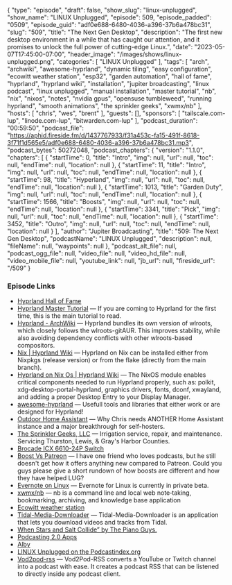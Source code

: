 {
  "type": "episode",
  "draft": false,
  "show_slug": "linux-unplugged",
  "show_name": "LINUX Unplugged",
  "episode": 509,
  "episode_padded": "0509",
  "episode_guid": "adf0e688-6480-4036-a396-37b6a478bc31",
  "slug": "509",
  "title": "The Next Gen Desktop",
  "description": "The first new desktop environment in a while that has caught our attention, and it promises to unlock the full power of cutting-edge Linux.",
  "date": "2023-05-07T17:45:00-07:00",
  "header_image": "/images/shows/linux-unplugged.png",
  "categories": [
    "LINUX Unplugged"
  ],
  "tags": [
    "arch",
    "archwiki",
    "awesome-hyprland",
    "dynamic tiling",
    "easy configuration",
    "ecowitt weather station",
    "esp32",
    "garden automation",
    "hall of fame",
    "hyprland",
    "hyprland wiki",
    "installation",
    "jupiter broadcasting",
    "linux podcast",
    "linux unplugged",
    "manual installation",
    "master tutorial",
    "nb",
    "nix",
    "nixos",
    "notes",
    "nvidia gpus",
    "opensuse tumbleweed",
    "running hyprland",
    "smooth animations",
    "the sprinkler geeks",
    "xwmx/nb"
  ],
  "hosts": [
    "chris",
    "wes",
    "brent"
  ],
  "guests": [],
  "sponsors": [
    "tailscale.com-lup",
    "linode.com-lup",
    "bitwarden.com-lup"
  ],
  "podcast_duration": "00:59:50",
  "podcast_file": "https://aphid.fireside.fm/d/1437767933/f31a453c-fa15-491f-8618-3f71f1d565e5/adf0e688-6480-4036-a396-37b6a478bc31.mp3",
  "podcast_bytes": 50272048,
  "podcast_chapters": {
    "version": "1.1.0",
    "chapters": [
      {
        "startTime": 0,
        "title": "Intro",
        "img": null,
        "url": null,
        "toc": null,
        "endTime": null,
        "location": null
      },
      {
        "startTime": 11,
        "title": "Intro",
        "img": null,
        "url": null,
        "toc": null,
        "endTime": null,
        "location": null
      },
      {
        "startTime": 98,
        "title": "Hyperland",
        "img": null,
        "url": null,
        "toc": null,
        "endTime": null,
        "location": null
      },
      {
        "startTime": 1013,
        "title": "Garden Duty",
        "img": null,
        "url": null,
        "toc": null,
        "endTime": null,
        "location": null
      },
      {
        "startTime": 1566,
        "title": "Boosts",
        "img": null,
        "url": null,
        "toc": null,
        "endTime": null,
        "location": null
      },
      {
        "startTime": 3341,
        "title": "Pick",
        "img": null,
        "url": null,
        "toc": null,
        "endTime": null,
        "location": null
      },
      {
        "startTime": 3452,
        "title": "Outro",
        "img": null,
        "url": null,
        "toc": null,
        "endTime": null,
        "location": null
      }
    ],
    "author": "Jupiter Broadcasting",
    "title": "509: The Next Gen Desktop",
    "podcastName": "LINUX Unplugged",
    "description": null,
    "fileName": null,
    "waypoints": null
  },
  "podcast_alt_file": null,
  "podcast_ogg_file": null,
  "video_file": null,
  "video_hd_file": null,
  "video_mobile_file": null,
  "youtube_link": null,
  "jb_url": null,
  "fireside_url": "/509"
}


### Episode Links

  * [Hyprland Hall of Fame](https://hyprland.org/rices "Hyprland Hall of Fame")
  * [Hyprland Master Tutorial](https://wiki.hyprland.org/Getting-Started/Master-Tutorial/ "Hyprland Master Tutorial") — If you are coming to Hyprland for the first time, this is the main tutorial to read.
  * [Hyprland - ArchWiki](https://wiki.archlinux.org/title/Hyprland "Hyprland - ArchWiki") — Hyprland bundles its own version of wlroots, which closely follows the wlroots-gitAUR. This improves stability, while also avoiding dependency conflicts with other wlroots-based compositors.
  * [Nix | Hyprland Wiki](https://wiki.hyprland.org/Nix/ "Nix | Hyprland Wiki") — Hyprland on Nix can be installed either from Nixpkgs (release version) or from the flake (directly from the main branch).
  * [Hyprland on Nix Os | Hyprland Wiki](https://wiki.hyprland.org/Nix/Hyprland-on-NixOS/ "Hyprland on Nix Os | Hyprland Wiki") — The NixOS module enables critical components needed to run Hyprland properly, such as: polkit, xdg-desktop-portal-hyprland, graphics drivers, fonts, dconf, xwayland, and adding a proper Desktop Entry to your Display Manager.
  * [awesome-hyprland](https://github.com/hyprland-community/awesome-hyprland#runners-menus-and-application-launchers "awesome-hyprland") — Usefull tools and libraries that either work or are designed for Hyprland!
  * [Outdoor Home Assistant](https://www.jupiterbroadcasting.com/show/self-hosted/96/ "Outdoor Home Assistant") — Why Chris needs ANOTHER Home Assistant instance and a major breakthrough for self-hosters.
  * [The Sprinkler Geeks, LLC](https://www.thesprinklergeek.com/ "The Sprinkler Geeks, LLC") — Irrigation service, repair, and maintenance. Servicing Thurston, Lewis, & Gray's Harbor Counties.
  * [Brocade ICX 6610-24P Switch](https://www.dataswitchworks.com/ICX-6610-24P.asp "Brocade ICX 6610-24P Switch")
  * [Boost Vs Patreon](https://paste.docs.lol/reader/SinkHolographs "Boost Vs Patreon") — I have one friend who loves podcasts, but he still doesn't get how it offers anything new compared to Patreon. Could you guys please give a short rundown of how boosts are different and how they have helped LUG?
  * [Evernote on Linux](https://help.evernote.com/hc/en-us/articles/208313748-Evernote-on-Linux "Evernote on Linux") — Evernote for Linux is currently in private beta.
  * [xwmx/nb](https://github.com/xwmx/nb "xwmx/nb") — nb is a command line and local web note‑taking, bookmarking, archiving, and knowledge base application
  * [Ecowitt weather station](https://www.ecowitt.com/shop/homePage "Ecowitt weather station")
  * [Tidal-Media-Downloader](https://github.com/yaronzz/Tidal-Media-Downloader "Tidal-Media-Downloader") — Tidal-Media-Downloader is an application that lets you download videos and tracks from Tidal.
  * [When Stars and Salt Collide” by The Piano Guys.](https://www.youtube.com/watch?v=qrHFg47Mopk "When Stars and Salt Collide” by The Piano Guys.")
  * [Podcasting 2.0 Apps](https://podcastindex.org/apps?appTypes=app&elements=Value "Podcasting 2.0 Apps")
  * [Alby](https://getalby.com/ "Alby")
  * [LINUX Unplugged on the Podcastindex.org](https://podcastindex.org/podcast/575694 "LINUX Unplugged on the Podcastindex.org")
  * [Vod2pod-rss](https://github.com/madiele/vod2pod-rss "Vod2pod-rss") — Vod2Pod-RSS converts a YouTube or Twitch channel into a podcast with ease. It creates a podcast RSS that can be listened to directly inside any podcast client.


